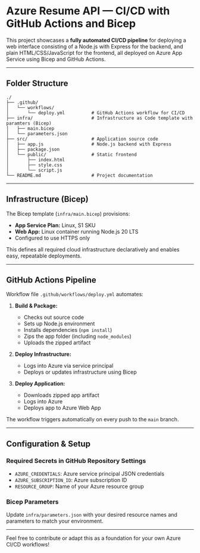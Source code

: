 # Azure Resume API — CI/CD with GitHub Actions and Bicep

This project showcases a **fully automated CI/CD pipeline** for deploying a web interface consisting of a Node.js with Express for the backend, and plain HTML/CSS/JavaScript for the frontend, all deployed on Azure App Service using Bicep and GitHub Actions.

---

## Folder Structure

    ./
    ├── .github/
    │   └── workflows/
    │       └── deploy.yml          # GitHub Actions workflow for CI/CD
    ├── infra/                      # Infrastructure as Code template with paramters (Bicep)
    │   ├── main.bicep
    │   └── parameters.json
    ├── src/                        # Application source code
    │   ├── app.js                  # Node.js backend with Express
    │   ├── package.json
    │   └── public/                 # Static frontend
    │       ├── index.html
    │       ├── style.css
    │       └── script.js
    └── README.md                   # Project documentation


---

## Infrastructure (Bicep)

The Bicep template (`infra/main.bicep`) provisions:

- **App Service Plan:** Linux, S1 SKU  
- **Web App:** Linux container running Node.js 20 LTS  
- Configured to use HTTPS only

This defines all required cloud infrastructure declaratively and enables easy, repeatable deployments.

---

## GitHub Actions Pipeline

Workflow file `.github/workflows/deploy.yml` automates:

1. **Build & Package:**  
   - Checks out source code  
   - Sets up Node.js environment  
   - Installs dependencies (`npm install`)  
   - Zips the app folder (including `node_modules`)  
   - Uploads the zipped artifact  

2. **Deploy Infrastructure:**  
   - Logs into Azure via service principal  
   - Deploys or updates infrastructure using Bicep  

3. **Deploy Application:**  
   - Downloads zipped app artifact  
   - Logs into Azure  
   - Deploys app to Azure Web App  

The workflow triggers automatically on every push to the `main` branch.

---

## Configuration & Setup

### Required Secrets in GitHub Repository Settings

- `AZURE_CREDENTIALS`: Azure service principal JSON credentials  
- `AZURE_SUBSCRIPTION_ID`: Azure subscription ID  
- `RESOURCE_GROUP`: Name of your Azure resource group  

### Bicep Parameters

Update `infra/parameters.json` with your desired resource names and parameters to match your environment.

---

Feel free to contribute or adapt this as a foundation for your own Azure CI/CD workflows!
